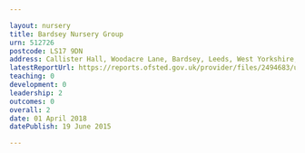 ```yaml
---

layout: nursery
title: Bardsey Nursery Group
urn: 512726
postcode: LS17 9DN
address: Callister Hall, Woodacre Lane, Bardsey, Leeds, West Yorkshire, LS17 9DN
latestReportUrl: https://reports.ofsted.gov.uk/provider/files/2494683/urn/512726.pdf
teaching: 0
development: 0
leadership: 2
outcomes: 0
overall: 2
date: 01 April 2018 
datePublish: 19 June 2015

---
```


